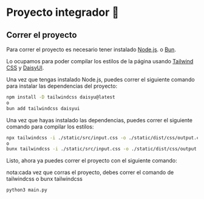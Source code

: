 # Proyecto integrador 🚀

## Correr el proyecto

Para correr el proyecto es necesario tener instalado [Node.js](https://nodejs.org/es/).
o [Bun](https://bun.sh/).

Lo ocupamos para poder compilar los estilos de la página usando [Tailwind CSS](https://tailwindcss.com/) y [DaisyUI](https://daisyui.com/).

Una vez que tengas instalado Node.js, puedes correr el siguiente comando para instalar las dependencias del proyecto:

```bash
npm install -D tailwindcss daisyu@latest
o
bun add tailwindcss daisyui
```

Una vez que hayas instalado las dependencias, puedes correr el siguiente comando para compilar los estilos:

```bash
npx tailwindcss -i ./static/src/input.css -o ./static/dist/css/output.css --watch
o
bunx tailwindcss -i ./static/src/input.css -o ./static/dist/css/output.css --watch
```

Listo, ahora ya puedes correr el proyecto con el siguiente comando:

nota:cada vez que corras el proyecto, debes correr el comando de tailwindcss o bunx tailwindcss

```bash
python3 main.py
```
